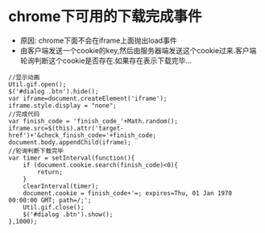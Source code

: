 # chrome下可用的下载完成事件
* 原因: chrome下面不会在iframe上面抛出load事件
* 由客户端发送一个cookie的key,然后由服务器端发送这个cookie过来.客户端轮询判断这个cookie是否存在.如果存在表示下载完毕...

```
//显示动画
Util.gif.open();
$('#dialog .btn').hide();
var iframe=document.createElement('iframe');
iframe.style.display = "none";
//完成代码
var finish_code = 'finish_code_'+Math.random();
iframe.src=$(this).attr('target-href')+'&check_finish_code='+finish_code;
document.body.appendChild(iframe);
//轮询判断下载完毕
var timer = setInterval(function(){
	if (document.cookie.search(finish_code)<0){
		return;
	}
	clearInterval(timer);
	document.cookie = finish_code+'=; expires=Thu, 01 Jan 1970 00:00:00 GMT; path=/;';
	Util.gif.close();
	$('#dialog .btn').show();
},1000);
```
